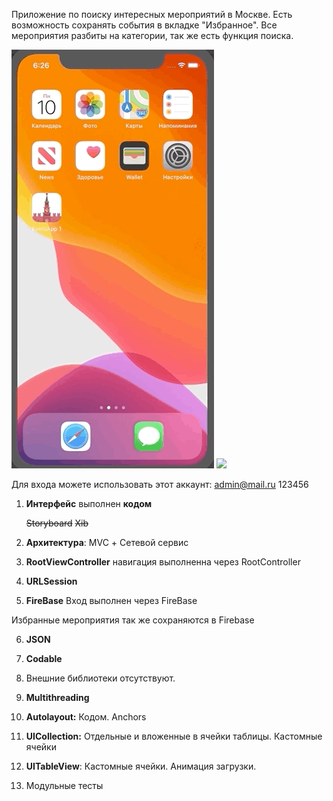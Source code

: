 
Приложение по поиску интересных мероприятий в Москве. Есть возможность сохранять события в вкладке "Избранное".
Все мероприятия разбиты на категории, так же есть функция поиска.





![](V1.gif)               ![](V2.gif) 

Для входа можете использовать этот аккаунт:
admin@mail.ru
123456




1. **Интерфейс** выполнен **кодом**

   ~~Storyboard~~  ~~Xib~~

2. **Архитектура**: MVC + Сетевой сервис 

3. **RootViewController** навигация выполненна через RootController

4. **URLSession**

5. **FireBase** Вход выполнен через FireBase

Избранные мероприятия так же сохраняются в Firebase

6. **JSON**

7. **Codable**

8. Внешние библиотеки отсутствуют.

9. **Multithreading**

10. **Autolayout:** Кодом. Anchors

11. **UICollection:** Отдельные и вложенные в ячейки таблицы. Кастомные ячейки

12. **UITableView**: Кастомные ячейки. Анимация загрузки.

13. Модульные тесты 
